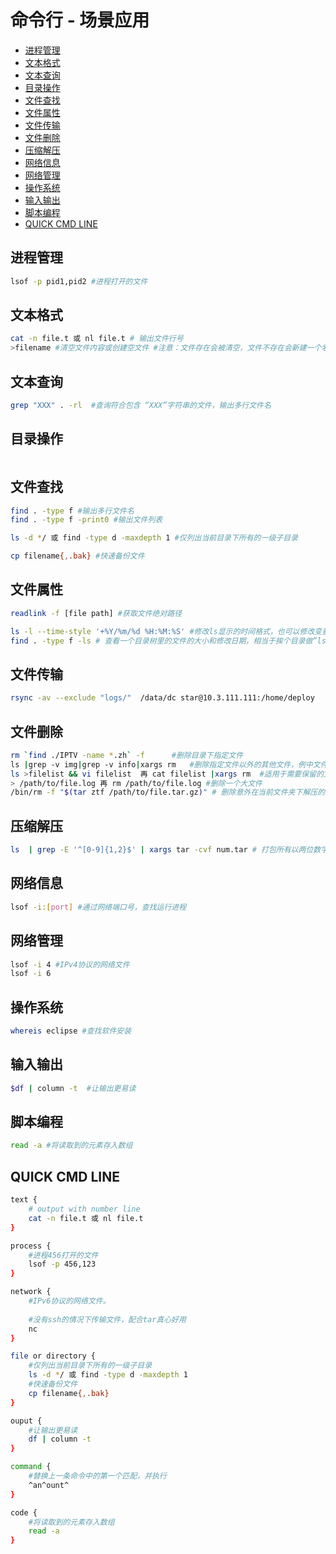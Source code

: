 # 命令行 - 场景应用

   * [进程管理](#进程管理)
   * [文本格式](#文本格式)
   * [文本查询](#文本查询)
   * [目录操作](#目录操作)
   * [文件查找](#文件查找)
   * [文件属性](#文件属性)
   * [文件传输](#文件传输)
   * [文件删除](#文件删除)
   * [压缩解压](#压缩解压)
   * [网络信息](#网络信息)
   * [网络管理](#网络管理)
   * [操作系统](#操作系统)
   * [输入输出](#输入输出)
   * [脚本编程](#脚本编程)
   * [QUICK CMD LINE](#QUICK---CMD---LINE)

## 进程管理
```bash
lsof -p pid1,pid2 #进程打开的文件
```

## 文本格式
```bash
cat -n file.t 或 nl file.t # 输出文件行号
>filename #清空文件内容或创建空文件 #注意：文件存在会被清空，文件不存在会新建一个名为filename的文件。
```

## 文本查询
```bash
grep "XXX" . -rl  #查询符合包含 “XXX”字符串的文件，输出多行文件名
```

## 目录操作
```bash

```

## 文件查找
```bash
find . -type f #输出多行文件名
find . -type f -print0 #输出文件列表

ls -d */ 或 find -type d -maxdepth 1 #仅列出当前目录下所有的一级子目录

cp filename{,.bak} #快速备份文件

```
## 文件属性
```bash
readlink -f [file path] #获取文件绝对路径

ls -l --time-style '+%Y/%m/%d %H:%M:%S' #修改ls显示的时间格式，也可以修改变量 TIME_STYLE
find . -type f -ls # 查看一个目录树里的文件的大小和修改日期，相当于挨个目录做”ls -l”，而且输出的形式比用”ls -lR”更可读
```
## 文件传输
```bash
rsync -av --exclude "logs/"  /data/dc star@10.3.111.111:/home/deploy
```
## 文件删除
```bash
rm `find ./IPTV -name *.zh` -f      #删除目录下指定文件
ls |grep -v img|grep -v info|xargs rm   #删除指定文件以外的其他文件，例中文件名含有img和info的文件需要保留，其他文件删除。
ls >filelist && vi filelist  再 cat filelist |xargs rm  #适用于需要保留的文件没有特征的情况
> /path/to/file.log 再 rm /path/to/file.log #删除一个大文件
/bin/rm -f "$(tar ztf /path/to/file.tar.gz)" # 删除意外在当前文件夹下解压的文件
```
## 压缩解压
```bash
ls  | grep -E '^[0-9]{1,2}$' | xargs tar -cvf num.tar # 打包所有以两位数字命名的文件

```
## 网络信息
```bash
lsof -i:[port] #通过网络端口号，查找运行进程
```
## 网络管理
```bash
lsof -i 4 #IPv4协议的网络文件
lsof -i 6

```
## 操作系统
```bash
whereis eclipse #查找软件安装

```
## 输入输出
```bash
$df | column -t  #让输出更易读
```
## 脚本编程
```bash
read -a #将读取到的元素存入数组
```

## QUICK CMD LINE
```bash
text {
    # output with number line
    cat -n file.t 或 nl file.t
}

process {
    #进程456打开的文件
    lsof -p 456,123 
}

network {
    #IPv6协议的网络文件。
 	
    #没有ssh的情况下传输文件，配合tar真心好用
    nc 
}

file or directory {
    #仅列出当前目录下所有的一级子目录
    ls -d */ 或 find -type d -maxdepth 1
    #快速备份文件
    cp filename{,.bak}
}

ouput {
    #让输出更易读
    df | column -t
}

command {
    #替换上一条命令中的第一个匹配，并执行
    ^an^ount^
}

code { 
    #将读取到的元素存入数组
    read -a
}
```
